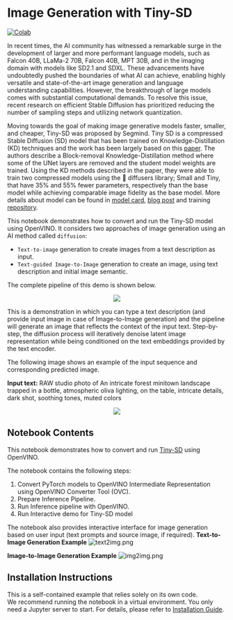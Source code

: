 # Image Generation with Tiny-SD
[![Colab](https://colab.research.google.com/assets/colab-badge.svg)](https://colab.research.google.com/github/openvinotoolkit/openvino_notebooks/blob/latest/notebooks/tiny-sd-image-generation/tiny-sd-image-generation.ipynb)

In recent times, the AI community has witnessed a remarkable surge in the development of larger and more performant language models, such as Falcon 40B, LLaMa-2 70B, Falcon 40B, MPT 30B, and in the imaging domain with models like SD2.1 and SDXL. These advancements have undoubtedly pushed the boundaries of what AI can achieve, enabling highly versatile and state-of-the-art image generation and language understanding capabilities. However, the breakthrough of large models comes with substantial computational demands. To resolve this issue, recent research on efficient Stable Diffusion has prioritized reducing the number of sampling steps and utilizing network quantization.

Moving towards the goal of making image generative models faster, smaller, and cheaper, Tiny-SD was proposed by Segmind. Tiny SD is a compressed Stable Diffusion (SD) model that has been trained on Knowledge-Distillation (KD) techniques and the work has been largely based on this [paper](https://arxiv.org/pdf/2305.15798.pdf). The authors describe a Block-removal Knowledge-Distillation method where some of the UNet layers are removed and the student model weights are trained. Using the KD methods described in the paper, they were able to train two compressed models using the 🧨 diffusers library; Small and Tiny, that have 35% and 55% fewer parameters, respectively than the base model while achieving comparable image fidelity as the base model. More details about model can be found in [model card](https://huggingface.co/segmind/tiny-sd), [blog post](https://huggingface.co/blog/sd_distillation) and training [repository](https://github.com/segmind/distill-sd).

This notebook demonstrates how to convert and run the Tiny-SD model using OpenVINO.
It considers two approaches of image generation using an AI method called `diffusion`:

* `Text-to-image` generation to create images from a text description as input.
* `Text-guided Image-to-Image` generation to create an image, using text description and initial image semantic.

The complete pipeline of this demo is shown below.

<p align="center">
    <img src="https://user-images.githubusercontent.com/29454499/260981188-c112dd0a-5752-4515-adca-8b09bea5d14a.png"/>
</p>


This is a demonstration in which you can type a text description (and provide input image in case of Image-to-Image generation) and the pipeline will generate an image that reflects the context of the input text.
Step-by-step, the diffusion process will iteratively denoise latent image representation while being conditioned on the text embeddings provided by the text encoder.

The following image shows an example of the input sequence and corresponding predicted image.

**Input text:** RAW studio photo of An intricate forest minitown landscape trapped in a bottle, atmospheric oliva lighting, on the table, intricate details, dark shot, soothing tones, muted colors

<p align="center">
    <img src="https://user-images.githubusercontent.com/29454499/260904650-274fc2f9-24d2-46a3-ac3d-d660ec3c9a19.png"/>
</p>

## Notebook Contents

This notebook demonstrates how to convert and run [Tiny-SD](https://huggingface.co/segmind/tiny-sd) using OpenVINO.

The notebook contains the following steps:

1. Convert PyTorch models to OpenVINO Intermediate Representation using OpenVINO Converter Tool (OVC).
2. Prepare Inference Pipeline.
3. Run Inference pipeline with OpenVINO.
4. Run Interactive demo for Tiny-SD model

The notebook also provides interactive interface for image generation based on user input (text prompts and source image, if required).
**Text-to-Image Generation Example**
![text2img.png](https://user-images.githubusercontent.com/29454499/260905732-f291d316-8835-4872-8d9b-8a1214448bfd.png)

**Image-to-Image Generation Example**
![img2img.png](https://user-images.githubusercontent.com/29454499/260905907-4b7835c6-1f63-4d00-a1ec-ccc4d7fca182.png)



## Installation Instructions

This is a self-contained example that relies solely on its own code.</br>
We recommend running the notebook in a virtual environment. You only need a Jupyter server to start.
For details, please refer to [Installation Guide](../../README.md).